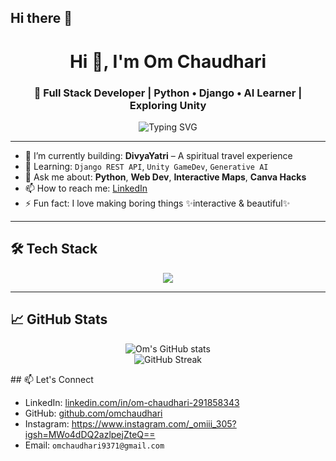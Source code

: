 ## Hi there 👋
<h1 align="center">Hi 👋, I'm Om Chaudhari</h1>
<h3 align="center">🚀 Full Stack Developer | Python • Django • AI Learner | Exploring Unity</h3>

<p align="center">
  <img src="https://readme-typing-svg.demolab.com?font=Fira+Code&pause=1000&center=true&vCenter=true&width=435&lines=Code.+Create.+Contribute.;Full+Stack+Developer+%7C+AI+Explorer;Always+Learning+Something+New!" alt="Typing SVG" />
</p>

---

- 🔭 I’m currently building: **DivyaYatri** – A spiritual travel experience  
- 🌱 Learning: `Django REST API`, `Unity GameDev`, `Generative AI`  
- 💬 Ask me about: **Python**, **Web Dev**, **Interactive Maps**, **Canva Hacks**  
- 📫 How to reach me: [LinkedIn](https://www.linkedin.com/in/om-chaudhari-291858343/)  
- ⚡ Fun fact: I love making boring things ✨interactive & beautiful✨

---

## 🛠️ Tech Stack

<p align="center">
  <img src="https://skillicons.dev/icons?i=python,django,html,css,js,bootstrap,git,github,vscode,unity" />
</p>

---

## 📈 GitHub Stats

<p align="center">
  <img src="https://github-readme-stats.vercel.app/api?username=omchaudhari&show_icons=true&theme=radical" alt="Om's GitHub stats" />
  <br />
  <img src="https://github-readme-streak-stats.herokuapp.com?user=omchaudhari&theme=radical" alt="GitHub Streak" />
</p>
## 📫 Let's Connect

- LinkedIn: [linkedin.com/in/om-chaudhari-291858343](https://www.linkedin.com/in/om-chaudhari-291858343/)
- GitHub: [github.com/omchaudhari](https://github.com/omchaudhari)
- Instagram: https://www.instagram.com/_omiii_305?igsh=MWo4dDQ2azlpejZteQ==
- Email: `omchaudhari9371@gmail.com`

